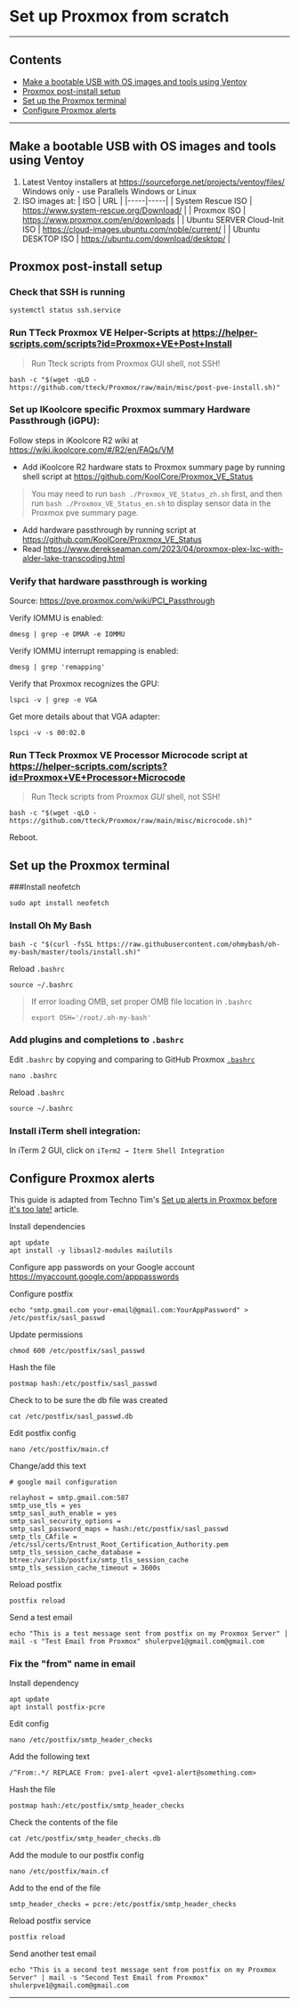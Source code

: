 # Set up Proxmox from scratch
----
## Contents
  - [Make a bootable USB with OS images and tools using Ventoy](#make-a-bootable-usb-with-os-images-and-tools-using-ventoy)
  - [Proxmox post-install setup](#proxmox-post-install-setup)
  - [Set up the Proxmox terminal](#set-up-the-proxmox-terminal)
  - [Configure Proxmox alerts](#configure-proxmox-alerts)
----
## Make a bootable USB with OS images and tools using Ventoy
1. Latest Ventoy installers at https://sourceforge.net/projects/ventoy/files/ Windows only - use Parallels Windows or Linux
2. ISO images at:
   | ISO | URL |
   |-----|-----|
   | System Rescue ISO | https://www.system-rescue.org/Download/ |
   | Proxmox ISO | https://www.proxmox.com/en/downloads |
   | Ubuntu SERVER Cloud-Init ISO | https://cloud-images.ubuntu.com/noble/current/ |
   | Ubuntu DESKTOP ISO | https://ubuntu.com/download/desktop/ |

## Proxmox post-install setup
### Check that SSH is running
```shell-script
systemctl status ssh.service
```
### Run TTeck Proxmox VE Helper-Scripts at https://helper-scripts.com/scripts?id=Proxmox+VE+Post+Install
> Run Tteck scripts from Proxmox GUI shell, not SSH!
```shell-script
bash -c "$(wget -qLO - https://github.com/tteck/Proxmox/raw/main/misc/post-pve-install.sh)"
```
### Set up IKoolcore specific Proxmox summary Hardware Passthrough (iGPU):
Follow steps in iKoolcore R2 wiki at https://wiki.ikoolcore.com/#/R2/en/FAQs/VM
- Add iKoolcore R2 hardware stats to Proxmox summary page by running shell script at https://github.com/KoolCore/Proxmox_VE_Status
> You may need to run `bash ./Proxmox_VE_Status_zh.sh` first, and then run `bash ./Proxmox_VE_Status_en.sh` to display sensor data in the Proxmox pve summary page.
- Add hardware passthrough by running script at https://github.com/KoolCore/Proxmox_VE_Status
- Read https://www.derekseaman.com/2023/04/proxmox-plex-lxc-with-alder-lake-transcoding.html
### Verify that hardware passthrough is working
Source: https://pve.proxmox.com/wiki/PCI_Passthrough

Verify IOMMU is enabled:
```shell-script
dmesg | grep -e DMAR -e IOMMU
```

Verify IOMMU interrupt remapping is enabled:
```shell-script
dmesg | grep 'remapping'
```

Verify that Proxmox recognizes the GPU:
```shell-script
lspci -v | grep -e VGA
```

Get more details about that VGA adapter:
```shell-script
lspci -v -s 00:02.0
```

### Run TTeck Proxmox VE Processor Microcode script at https://helper-scripts.com/scripts?id=Proxmox+VE+Processor+Microcode
> Run Tteck scripts from Proxmox *GUI* shell, not SSH!
```shell-script
bash -c "$(wget -qLO - https://github.com/tteck/Proxmox/raw/main/misc/microcode.sh)"
```
Reboot.

## Set up the Proxmox terminal
###Install neofetch
```shell
sudo apt install neofetch
```
### Install Oh My Bash
```shell
bash -c "$(curl -fsSL https://raw.githubusercontent.com/ohmybash/oh-my-bash/master/tools/install.sh)"
```
Reload `.bashrc`
```shell
source ~/.bashrc
```
> If error loading OMB, set proper OMB file location in `.bashrc`
> ```shell
> export OSH='/root/.oh-my-bash'
> ```
### Add plugins and completions to `.bashrc`
Edit `.bashrc` by copying and comparing to GitHub Proxmox [`.bashrc`](/Proxmox%20files/.bashrc)
```shell
nano .bashrc
```
Reload `.bashrc`
```shell
source ~/.bashrc
```

### Install iTerm shell integration:
In iTerm 2 GUI, click on `iTerm2 → Iterm Shell Integration`

## Configure Proxmox alerts
This guide is adapted from Techno Tim's [Set up alerts in Proxmox before it's too late!](https://technotim.live/posts/proxmox-alerts/) article.

Install dependencies
```shell
apt update
apt install -y libsasl2-modules mailutils
```
Configure app passwords on your Google account
https://myaccount.google.com/apppasswords

Configure postfix
```shell
echo "smtp.gmail.com your-email@gmail.com:YourAppPassword" > /etc/postfix/sasl_passwd
```
Update permissions
```shell
chmod 600 /etc/postfix/sasl_passwd
```
Hash the file

```shell
postmap hash:/etc/postfix/sasl_passwd
```
Check to to be sure the db file was created

```shell
cat /etc/postfix/sasl_passwd.db
```
Edit postfix config

```shell
nano /etc/postfix/main.cf
```
Change/add this text
```shell
# google mail configuration

relayhost = smtp.gmail.com:587
smtp_use_tls = yes
smtp_sasl_auth_enable = yes
smtp_sasl_security_options =
smtp_sasl_password_maps = hash:/etc/postfix/sasl_passwd
smtp_tls_CAfile = /etc/ssl/certs/Entrust_Root_Certification_Authority.pem
smtp_tls_session_cache_database = btree:/var/lib/postfix/smtp_tls_session_cache
smtp_tls_session_cache_timeout = 3600s
```
Reload postfix
```shell
postfix reload
```
Send a test email
```shell
echo "This is a test message sent from postfix on my Proxmox Server" | mail -s "Test Email from Proxmox" shulerpve1@gmail.com@gmail.com
```
### Fix the "from" name in email

Install dependency
```shell
apt update
apt install postfix-pcre
```
Edit config
```shell
nano /etc/postfix/smtp_header_checks
```
Add the following text
```shell
/^From:.*/ REPLACE From: pve1-alert <pve1-alert@something.com>
```
Hash the file
```shell
postmap hash:/etc/postfix/smtp_header_checks
```
Check the contents of the file
```shell
cat /etc/postfix/smtp_header_checks.db
```
Add the module to our postfix config
```shell
nano /etc/postfix/main.cf
```
Add to the end of the file
```shell
smtp_header_checks = pcre:/etc/postfix/smtp_header_checks
```
Reload postfix service
```shell
postfix reload
```
Send another  test email
```shell
echo "This is a second test message sent from postfix on my Proxmox Server" | mail -s "Second Test Email from Proxmox" shulerpve1@gmail.com@gmail.com
```
---------------
